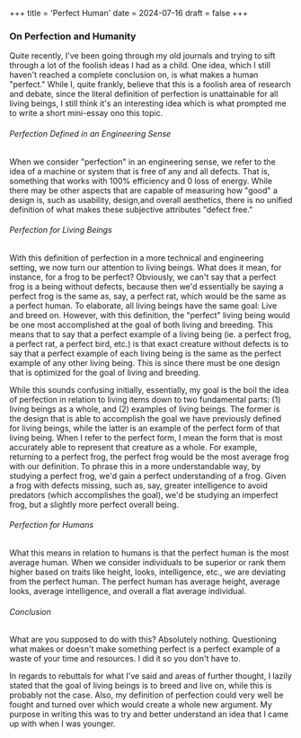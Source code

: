 +++
title = 'Perfect Human'
date = 2024-07-16
draft = false
+++
### On Perfection and Humanity
Quite recently, I've been going through my old journals and trying to sift through a lot of the foolish ideas I had as a child.
One idea, which I still haven't reached a complete conclusion on, is what makes a human "perfect." While I, quite frankly, believe
that this is a foolish area of research and debate, since the literal definition of perfection is unattainable for all living beings,
I still think it's an interesting idea which is what prompted me to write a short mini-essay ono this topic.

###### Perfection Defined in an Engineering Sense
When we consider "perfection" in an engineering sense, we refer to the idea of a machine or system that is free of any and all defects.
That is, something that works with 100% efficiency and 0 loss of energy. While there may be other aspects that are capable of measuring
how "good" a design is, such as usability, design,and overall aesthetics, there is no unified definition of what makes these subjective
attributes "defect free." 

###### Perfection for Living Beings
With this definition of perfection in a more technical and engineering setting, we now turn our attention to living beings. What does it
mean, for instance, for a frog to be perfect? Obviously, we can't say that a perfect frog is a being without defects, because then
we'd essentially be saying a perfect frog is the same as, say, a perfect rat, which would be the same as a perfect human. To elaborate,
all living beings have the same goal: Live and breed on. However, with this definition, the "perfect" living being would be one most
accomplished at the goal of both living and breeding. This means that to say that a perfect example of a living being (ie. a perfect frog,
a perfect rat, a perfect bird, etc.) is that exact creature without defects is to say that a perfect example of each living being is the
same as the perfect example of any other living being. This is since there must be one design that is optimized for the goal of living and breeding.

While this sounds confusing initially, essentially, my goal is the boil the idea of perfection in relation to living items down to two fundamental parts:
(1) living beings as a whole, and (2) examples of living beings. The former is the design that is able to accomplish the goal we have previously defined
for living beings, while the latter is an example of the perfect form of that living being. When I refer to the perfect form, I mean the form that
is most accurately able to represent that creature as a whole. For example, returning to a perfect frog, the perfect frog would be the most average frog with
our definition. To phrase this in a more understandable way, by studying a perfect frog, we'd gain a perfect understanding of a frog. Given a frog
with defects missing, such as, say, greater intelligence to avoid predators (which accomplishes the goal), we'd be studying an imperfect frog, but a 
slightly more perfect overall being.

###### Perfection for Humans
What this means in relation to humans is that the perfect human is the most average human. When we consider individuals to be superior or rank them
higher based on traits like height, looks, intelligence, etc., we are deviating from the perfect human. The perfect human has average height, average
looks, average intelligence, and overall a flat average individual.

###### Conclusion
What are you supposed to do with this? Absolutely nothing. Questioning what makes or doesn't make something perfect is a perfect example of a waste
of your time and resources. I did it so you don't have to. 

In regards to rebuttals for what I've said and areas of further thought, I lazily stated that the goal of living beings is to breed and live on, while this is
probably not the case. Also, my definition of perfection could very well be fought and turned over which would create a whole new argument. My purpose in
writing this was to try and better understand an idea that I came up with when I was younger.
